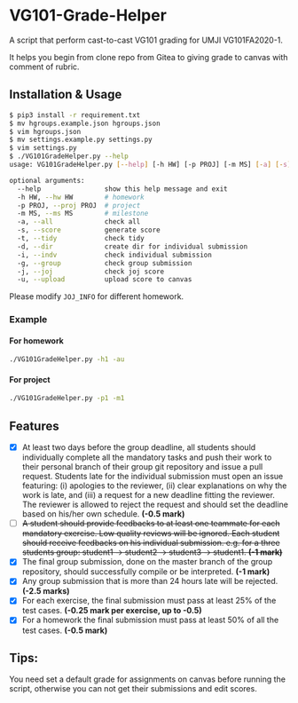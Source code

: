 # VG101-Grade-Helper

A script that perform cast-to-cast VG101 grading for UMJI VG101FA2020-1.

It helps you begin from clone repo from Gitea to giving grade to canvas with comment of rubric.

## Installation & Usage

```bash
$ pip3 install -r requirement.txt
$ mv hgroups.example.json hgroups.json
$ vim hgroups.json
$ mv settings.example.py settings.py
$ vim settings.py
$ ./VG101GradeHelper.py --help
usage: VG101GradeHelper.py [--help] [-h HW] [-p PROJ] [-m MS] [-a] [-s] [-t] [-d] [-i] [-g] [-j] [-u]

optional arguments:
  --help                show this help message and exit
  -h HW, --hw HW        # homework
  -p PROJ, --proj PROJ  # project
  -m MS, --ms MS        # milestone
  -a, --all             check all
  -s, --score           generate score
  -t, --tidy            check tidy
  -d, --dir             create dir for individual submission
  -i, --indv            check individual submission
  -g, --group           check group submission
  -j, --joj             check joj score
  -u, --upload          upload score to canvas
```

Please modify `JOJ_INFO` for different homework.

### Example

#### For homework

```bash
./VG101GradeHelper.py -h1 -au
```

#### For project

```bash
./VG101GradeHelper.py -p1 -m1
```

## Features

- [x] At least two days before the group deadline, all students should individually complete all the mandatory tasks and push their work to their personal branch of their group git repository and issue a pull request. Students late for the individual submission must open an issue featuring: (i) apologies to the reviewer, (ii) clear explanations on why the work is late, and (iii) a request for a new deadline fitting the reviewer. The reviewer is allowed to reject the request and should set the deadline based on his/her own schedule. **(-0.5 mark)**
- [ ] ~~A student should provide feedbacks to at least one teammate for each mandatory exercise. Low quality reviews will be ignored. Each student should receive feedbacks on his individual submission. e.g. for a three students group: student1 → student2 → student3 → student1. **(-1 mark)**~~
- [x] The final group submission, done on the master branch of the group repository, should successfully compile or be interpreted. **(-1 mark)**
- [x] Any group submission that is more than 24 hours late will be rejected. **(-2.5 marks)**
- [x] For each exercise, the final submission must pass at least 25% of the test cases. **(-0.25 mark per exercise, up to -0.5)**
- [x] For a homework the final submission must pass at least 50% of all the test cases. **(-0.5 mark)**

## Tips:

You need set a default grade for assignments on canvas before running the script, otherwise you can not get their submissions and edit scores.
